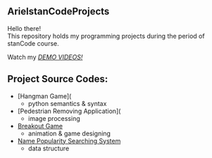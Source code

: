 ## ArielstanCodeProjects
Hello there!\
This repository holds my programming projects during the period of stanCode course.

Watch my *[DEMO VIDEOS!](https://drive.google.com/drive/folders/1Gi3bn9qPW_gR0ISyGzVPLd5Bztdvd7rF?fbclid=IwAR36BW3v_bHn-Idsh-0_ROSWLwrXOzoervZId25OOzH2LX4b6FCGDfULdDg)*

## Project Source Codes:
* [Hangman Game](
  * python semantics & syntax
* [Pedestrian Removing Application](
  * image processing
* [Breakout Game](https://github.com/shaoyulinn/ArielstanCodeProjects/tree/main/ArielstanCodeProjects/breakout)
  * animation & game designing
* [Name Popularity Searching System](https://github.com/shaoyulinn/ArielstanCodeProjects/tree/main/ArielstanCodeProjects/babyname)
  * data structure
